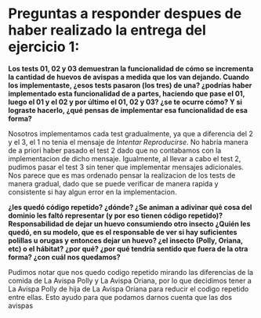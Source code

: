# Preguntas a responder despues de haber realizado la entrega del ejercicio 1:


**Los tests 01, 02 y 03 demuestran la funcionalidad de cómo se incrementa la cantidad de huevos de avispas a medida que los van dejando. Cuando los implementaste, ¿esos tests pasaron (los tres) de una? ¿podrías haber implementado esta funcionalidad de a partes, haciendo que pase el 01, luego el 01 y el 02 y por último el 01, 02 y 03? ¿se te ocurre cómo? Y si lograste hacerlo, ¿qué pensas de implementar esa funcionalidad de esa forma?**

  Nosotros implementamos cada test gradualmente, ya que a diferencia del 2 y el 3, el 1 no tenia el mensaje de *Intentar Reproducirse*. No habria manera de a priori haber pasado el test 2 dado que no contabamos con la implementacion de dicho mensaje. Igualmente, al llevar a cabo el test 2, pudimos pasar el test 3 sin tener que implementar mensajes adicionales. Nos parece que es mas ordenado pensar la realizacion de los tests de manera gradual, dado que se puede verificar de manera rapida y consistente si hay algun error en la implementacion.  
  
 

**¿les quedó código repetido? ¿dónde? ¿Se animan a adivinar qué cosa del dominio les faltó representar (y por eso tienen código repetido)? Responsabilidad de dejar un huevo consumiendo otro insecto ¿Quién les quedó, en su modelo, que es el responsable de ver si hay suficientes polillas u orugas y entonces dejar un huevo? ¿el insecto (Polly, Oriana, etc) o el hábitat? ¿por qué? ¿por qué tendría sentido que fuera de la otra forma? ¿con cuál nos quedamos?**

  Pudimos notar que nos quedo codigo repetido mirando las diferencias de la comida de La Avispa Polly y La Avispa Oriana, por lo que decidimos tener a La Avispa Polly de hija de La Avispa Oriana para reducir el codigo repetido entre ellas. Esto ayudo para que podamos darnos cuenta que las dos avispas 

